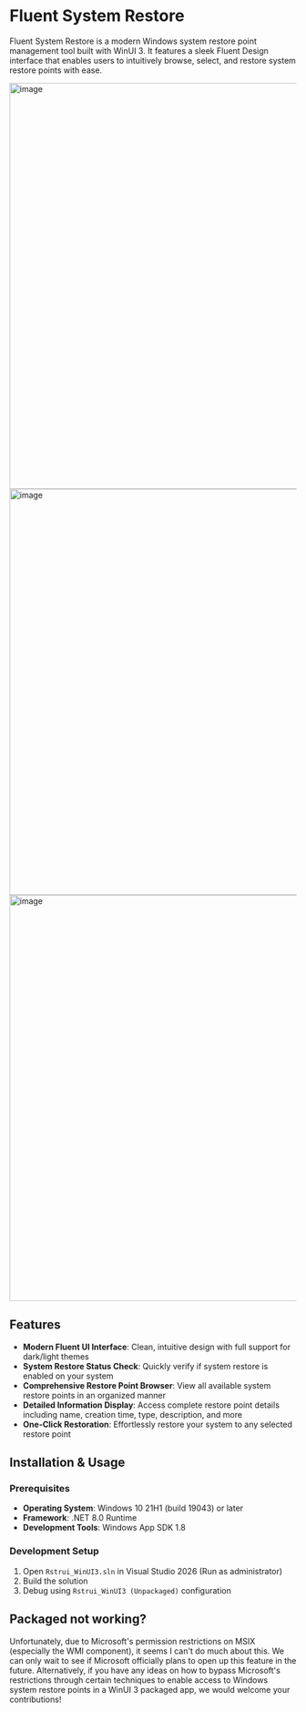 # Fluent System Restore
Fluent System Restore is a modern Windows system restore point management tool built with WinUI 3. It features a sleek Fluent Design interface that enables users to intuitively browse, select, and restore system restore points with ease.

<img width="640" height="713" alt="image" src="https://github.com/user-attachments/assets/6486ae68-b099-404b-a040-5c95cadc4839" />
<img width="640" height="713" alt="image" src="https://github.com/user-attachments/assets/97a9c4c9-fb71-486a-8c44-5f425696889a" />
<img width="640" height="713" alt="image" src="https://github.com/user-attachments/assets/a5a6151e-fbdd-4fa9-9621-f783ded660b0" />


## Features
- **Modern Fluent UI Interface**: Clean, intuitive design with full support for dark/light themes
- **System Restore Status Check**: Quickly verify if system restore is enabled on your system
- **Comprehensive Restore Point Browser**: View all available system restore points in an organized manner
- **Detailed Information Display**: Access complete restore point details including name, creation time, type, description, and more
- **One-Click Restoration**: Effortlessly restore your system to any selected restore point

## Installation & Usage

### Prerequisites
- **Operating System**: Windows 10 21H1 (build 19043) or later
- **Framework**: .NET 8.0 Runtime
- **Development Tools**: Windows App SDK 1.8

### Development Setup
1. Open `Rstrui_WinUI3.sln` in Visual Studio 2026 (Run as administrator)
2. Build the solution
3. Debug using `Rstrui_WinUI3 (Unpackaged)` configuration

## Packaged not working?
Unfortunately, due to Microsoft's permission restrictions on MSIX (especially the WMI component), it seems I can't do much about this. We can only wait to see if Microsoft officially plans to open up this feature in the future. Alternatively, if you have any ideas on how to bypass Microsoft's restrictions through certain techniques to enable access to Windows system restore points in a WinUI 3 packaged app, we would welcome your contributions!
